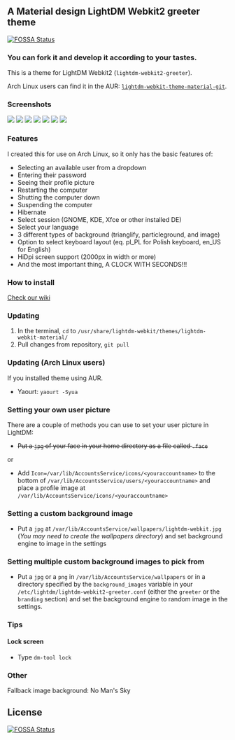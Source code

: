 ## A Material design LightDM Webkit2 greeter theme
[![FOSSA Status](https://app.fossa.io/api/projects/git%2Bgithub.com%2Fartur9010%2Flightdm-webkit-material.svg?type=shield)](https://app.fossa.io/projects/git%2Bgithub.com%2Fartur9010%2Flightdm-webkit-material?ref=badge_shield)

### You can fork it and develop it according to your tastes.

This is a theme for LightDM Webkit2 (`lightdm-webkit2-greeter`).

Arch Linux users can find it in the AUR: [`lightdm-webkit-theme-material-git`](https://aur.archlinux.org/packages/lightdm-webkit-theme-material-git/).

### Screenshots

![](https://cdn.rawgit.com/artur9010/lightdm-webkit-material/screenshoots/default.png)
![](https://cdn.rawgit.com/artur9010/lightdm-webkit-material/screenshoots/shutdown-dialog.png)
![](https://cdn.rawgit.com/artur9010/lightdm-webkit-material/screenshoots/settings.png)
![](https://cdn.rawgit.com/artur9010/lightdm-webkit-material/screenshoots/particleground-background.png)
![](https://cdn.rawgit.com/artur9010/lightdm-webkit-material/screenshoots/particleground-background-2.png)
![](https://cdn.rawgit.com/artur9010/lightdm-webkit-material/screenshoots/custom-background-image.png)
![](https://cdn.rawgit.com/artur9010/lightdm-webkit-material/screenshoots/custom-background-and-profile-image.png)

### Features

I created this for use on Arch Linux, so it only has the basic features of:

- Selecting an available user from a dropdown
- Entering their password
- Seeing their profile picture
- Restarting the computer
- Shutting the computer down
- Suspending the computer
- Hibernate
- Select session (GNOME, KDE, Xfce or other installed DE)
- Select your language
- 3 different types of background (trianglify, particleground, and image)
- Option to select keyboard layout (eq. pl_PL for Polish keyboard, en_US for English)
- HiDpi screen support (2000px in width or more)
- And the most important thing, A CLOCK WITH SECONDS!!!

### How to install

[Check our wiki](https://github.com/artur9010/lightdm-webkit-material/wiki/Installation)

### Updating
1. In the terminal, `cd` to `/usr/share/lightdm-webkit/themes/lightdm-webkit-material/`
2. Pull changes from repository, `git pull`

### Updating (Arch Linux users)
If you installed theme using AUR.
- Yaourt: `yaourt -Syua`

### Setting your own user picture

There are a couple of methods you can use to set your user picture in LightDM:

- ~~Put a `jpg` of your face in your home directory as a file called `.face`~~

or

- Add `Icon=/var/lib/AccountsService/icons/<youraccountname>` to the bottom of `/var/lib/AccountsService/users/<youraccountname>` and place a profile image at `/var/lib/AccountsService/icons/<youraccountname>`

### Setting a custom background image

- Put a `jpg` at `/var/lib/AccountsService/wallpapers/lightdm-webkit.jpg` (*You may need to create the wallpapers directory*) and set background engine to image in the settings

### Setting multiple custom background images to pick from

- Put a `jpg` or a `png` in `/var/lib/AccountsService/wallpapers` or in a directory specified by the `background_images` variable in your `/etc/lightdm/lightdm-webkit2-greeter.conf` (either the `greeter` or the `branding` section) and set the background engine to random image in the settings.

### Tips
#### Lock screen
- Type `dm-tool lock`

### Other
Fallback image background: No Man's Sky


## License
[![FOSSA Status](https://app.fossa.io/api/projects/git%2Bgithub.com%2Fartur9010%2Flightdm-webkit-material.svg?type=large)](https://app.fossa.io/projects/git%2Bgithub.com%2Fartur9010%2Flightdm-webkit-material?ref=badge_large)
